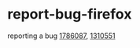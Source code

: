 # report-bug-firefox
reporting a bug 
[1786087](https://bugzilla.mozilla.org/show_bug.cgi?id=1786087),
[1310551](https://bugzilla.mozilla.org/show_bug.cgi?id=1310551)

